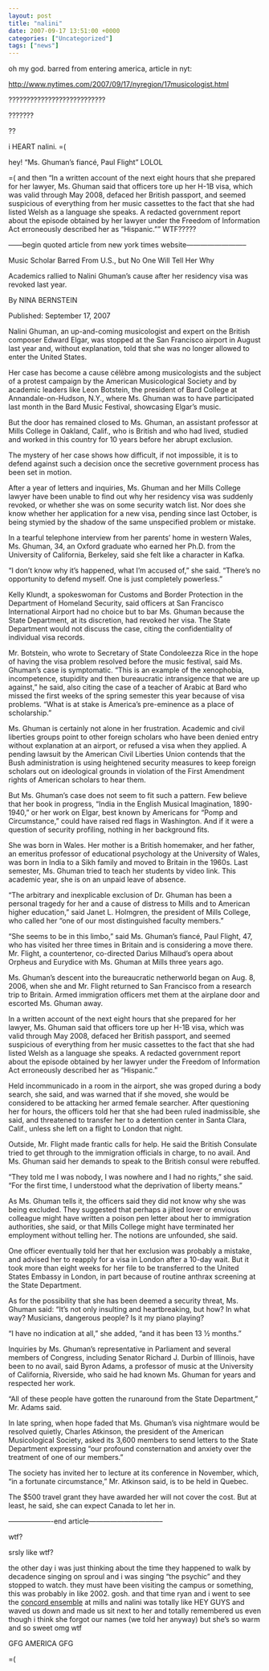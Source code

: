 ```yaml
---
layout: post
title: "nalini"
date: 2007-09-17 13:51:00 +0000
categories: ["Uncategorized"]
tags: ["news"]
---
```


oh my god. barred from entering america, article in nyt:

http://www.nytimes.com/2007/09/17/nyregion/17musicologist.html

???????????????????????????

???????

??

i HEART nalini. =(

hey! “Ms. Ghuman’s fiancé, Paul Flight” LOLOL

=( and then “In a written account of the next eight hours that she prepared for her lawyer, Ms. Ghuman said that officers tore up her H-1B visa, which was valid through May 2008, defaced her British passport, and seemed suspicious of everything from her music cassettes to the fact that she had listed Welsh as a language she speaks. A redacted government report about the episode obtained by her lawyer under the Freedom of Information Act erroneously described her as “Hispanic.”” WTF?????

——begin quoted article from new york times website————————–

Music Scholar Barred From U.S., but No One Will Tell Her Why

Academics rallied to Nalini Ghuman’s cause after her residency visa was revoked last year.

By NINA BERNSTEIN

Published: September 17, 2007

Nalini Ghuman, an up-and-coming musicologist and expert on the British composer Edward Elgar, was stopped at the San Francisco airport in August last year and, without explanation, told that she was no longer allowed to enter the United States.

Her case has become a cause célèbre among musicologists and the subject of a protest campaign by the American Musicological Society and by academic leaders like Leon Botstein, the president of Bard College at Annandale-on-Hudson, N.Y., where Ms. Ghuman was to have participated last month in the Bard Music Festival, showcasing Elgar’s music.

But the door has remained closed to Ms. Ghuman, an assistant professor at Mills College in Oakland, Calif., who is British and who had lived, studied and worked in this country for 10 years before her abrupt exclusion.

The mystery of her case shows how difficult, if not impossible, it is to defend against such a decision once the secretive government process has been set in motion.

After a year of letters and inquiries, Ms. Ghuman and her Mills College lawyer have been unable to find out why her residency visa was suddenly revoked, or whether she was on some security watch list. Nor does she know whether her application for a new visa, pending since last October, is being stymied by the shadow of the same unspecified problem or mistake.

In a tearful telephone interview from her parents’ home in western Wales, Ms. Ghuman, 34, an Oxford graduate who earned her Ph.D. from the University of California, Berkeley, said she felt like a character in Kafka.

“I don’t know why it’s happened, what I’m accused of,” she said. “There’s no opportunity to defend myself. One is just completely powerless.”

Kelly Klundt, a spokeswoman for Customs and Border Protection in the Department of Homeland Security, said officers at San Francisco International Airport had no choice but to bar Ms. Ghuman because the State Department, at its discretion, had revoked her visa. The State Department would not discuss the case, citing the confidentiality of individual visa records.

Mr. Botstein, who wrote to Secretary of State Condoleezza Rice in the hope of having the visa problem resolved before the music festival, said Ms. Ghuman’s case is symptomatic. “This is an example of the xenophobia, incompetence, stupidity and then bureaucratic intransigence that we are up against,” he said, also citing the case of a teacher of Arabic at Bard who missed the first weeks of the spring semester this year because of visa problems. “What is at stake is America’s pre-eminence as a place of scholarship.”

Ms. Ghuman is certainly not alone in her frustration. Academic and civil liberties groups point to other foreign scholars who have been denied entry without explanation at an airport, or refused a visa when they applied. A pending lawsuit by the American Civil Liberties Union contends that the Bush administration is using heightened security measures to keep foreign scholars out on ideological grounds in violation of the First Amendment rights of American scholars to hear them.

But Ms. Ghuman’s case does not seem to fit such a pattern. Few believe that her book in progress, “India in the English Musical Imagination, 1890-1940,” or her work on Elgar, best known by Americans for “Pomp and Circumstance,” could have raised red flags in Washington. And if it were a question of security profiling, nothing in her background fits.

She was born in Wales. Her mother is a British homemaker, and her father, an emeritus professor of educational psychology at the University of Wales, was born in India to a Sikh family and moved to Britain in the 1960s. Last semester, Ms. Ghuman tried to teach her students by video link. This academic year, she is on an unpaid leave of absence.

“The arbitrary and inexplicable exclusion of Dr. Ghuman has been a personal tragedy for her and a cause of distress to Mills and to American higher education,” said Janet L. Holmgren, the president of Mills College, who called her “one of our most distinguished faculty members.”

“She seems to be in this limbo,” said Ms. Ghuman’s fiancé, Paul Flight, 47, who has visited her three times in Britain and is considering a move there. Mr. Flight, a countertenor, co-directed Darius Milhaud’s opera about Orpheus and Eurydice with Ms. Ghuman at Mills three years ago.

Ms. Ghuman’s descent into the bureaucratic netherworld began on Aug. 8, 2006, when she and Mr. Flight returned to San Francisco from a research trip to Britain. Armed immigration officers met them at the airplane door and escorted Ms. Ghuman away.

In a written account of the next eight hours that she prepared for her lawyer, Ms. Ghuman said that officers tore up her H-1B visa, which was valid through May 2008, defaced her British passport, and seemed suspicious of everything from her music cassettes to the fact that she had listed Welsh as a language she speaks. A redacted government report about the episode obtained by her lawyer under the Freedom of Information Act erroneously described her as “Hispanic.”

Held incommunicado in a room in the airport, she was groped during a body search, she said, and was warned that if she moved, she would be considered to be attacking her armed female searcher. After questioning her for hours, the officers told her that she had been ruled inadmissible, she said, and threatened to transfer her to a detention center in Santa Clara, Calif., unless she left on a flight to London that night.

Outside, Mr. Flight made frantic calls for help. He said the British Consulate tried to get through to the immigration officials in charge, to no avail. And Ms. Ghuman said her demands to speak to the British consul were rebuffed.

“They told me I was nobody, I was nowhere and I had no rights,” she said. “For the first time, I understood what the deprivation of liberty means.”

As Ms. Ghuman tells it, the officers said they did not know why she was being excluded. They suggested that perhaps a jilted lover or envious colleague might have written a poison pen letter about her to immigration authorities, she said, or that Mills College might have terminated her employment without telling her. The notions are unfounded, she said.

One officer eventually told her that her exclusion was probably a mistake, and advised her to reapply for a visa in London after a 10-day wait. But it took more than eight weeks for her file to be transferred to the United States Embassy in London, in part because of routine anthrax screening at the State Department.

As for the possibility that she has been deemed a security threat, Ms. Ghuman said: “It’s not only insulting and heartbreaking, but how? In what way? Musicians, dangerous people? Is it my piano playing?

“I have no indication at all,” she added, “and it has been 13 ½ months.”

Inquiries by Ms. Ghuman’s representative in Parliament and several members of Congress, including Senator Richard J. Durbin of Illinois, have been to no avail, said Byron Adams, a professor of music at the University of California, Riverside, who said he had known Ms. Ghuman for years and respected her work.

“All of these people have gotten the runaround from the State Department,” Mr. Adams said.

In late spring, when hope faded that Ms. Ghuman’s visa nightmare would be resolved quietly, Charles Atkinson, the president of the American Musicological Society, asked its 3,600 members to send letters to the State Department expressing “our profound consternation and anxiety over the treatment of one of our members.”

The society has invited her to lecture at its conference in November, which, “in a fortunate circumstance,” Mr. Atkinson said, is to be held in Quebec.

The $500 travel grant they have awarded her will not cover the cost. But at least, he said, she can expect Canada to let her in. 

——————-end article——————————–

wtf?

srsly like wtf?

the other day i was just thinking about the time they happened to walk by decadence singing on sproul and i was singing “the psychic” and they stopped to watch. they must have been visiting the campus or something, this was probably in like 2002. gosh. and that time ryan and i went to see the [concord ensemble](http://www.concordensemble.com/) at mills and nalini was totally like HEY GUYS and waved us down and made us sit next to her and totally remembered us even though i think she forgot our names (we told her anyway) but she’s so warm and so sweet omg wtf 

GFG AMERICA GFG

=(